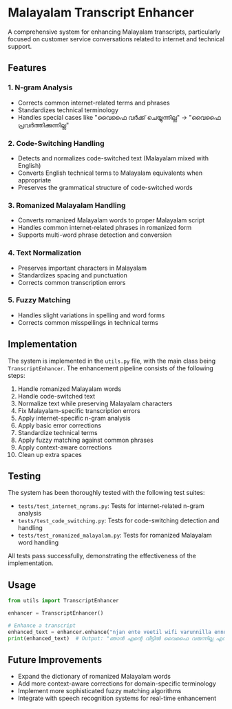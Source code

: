 # Malayalam Transcript Enhancer

A comprehensive system for enhancing Malayalam transcripts, particularly focused on customer service conversations related to internet and technical support.

## Features

### 1. N-gram Analysis
- Corrects common internet-related terms and phrases
- Standardizes technical terminology
- Handles special cases like "വൈഫൈ വർക്ക് ചെയ്യുന്നില്ല" → "വൈഫൈ പ്രവർത്തിക്കുന്നില്ല"

### 2. Code-Switching Handling
- Detects and normalizes code-switched text (Malayalam mixed with English)
- Converts English technical terms to Malayalam equivalents when appropriate
- Preserves the grammatical structure of code-switched words

### 3. Romanized Malayalam Handling
- Converts romanized Malayalam words to proper Malayalam script
- Handles common internet-related phrases in romanized form
- Supports multi-word phrase detection and conversion

### 4. Text Normalization
- Preserves important characters in Malayalam
- Standardizes spacing and punctuation
- Corrects common transcription errors

### 5. Fuzzy Matching
- Handles slight variations in spelling and word forms
- Corrects common misspellings in technical terms

## Implementation

The system is implemented in the `utils.py` file, with the main class being `TranscriptEnhancer`. The enhancement pipeline consists of the following steps:

1. Handle romanized Malayalam words
2. Handle code-switched text
3. Normalize text while preserving Malayalam characters
4. Fix Malayalam-specific transcription errors
5. Apply internet-specific n-gram analysis
6. Apply basic error corrections
7. Standardize technical terms
8. Apply fuzzy matching against common phrases
9. Apply context-aware corrections
10. Clean up extra spaces

## Testing

The system has been thoroughly tested with the following test suites:

- `tests/test_internet_ngrams.py`: Tests for internet-related n-gram analysis
- `tests/test_code_switching.py`: Tests for code-switching detection and handling
- `tests/test_romanized_malayalam.py`: Tests for romanized Malayalam word handling

All tests pass successfully, demonstrating the effectiveness of the implementation.

## Usage

```python
from utils import TranscriptEnhancer

enhancer = TranscriptEnhancer()

# Enhance a transcript
enhanced_text = enhancer.enhance("njan ente veetil wifi varunnilla ennu paranju")
print(enhanced_text)  # Output: "ഞാൻ എന്റെ വീട്ടിൽ വൈഫൈ വരുന്നില്ല എന്ന് പറഞ്ഞു"
```

## Future Improvements

- Expand the dictionary of romanized Malayalam words
- Add more context-aware corrections for domain-specific terminology
- Implement more sophisticated fuzzy matching algorithms
- Integrate with speech recognition systems for real-time enhancement
